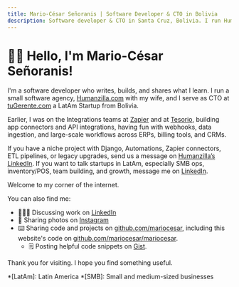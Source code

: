 ```yaml
---
title: Mario-César Señoranis | Software Developer & CTO in Bolivia
description: Software developer & CTO in Santa Cruz, Bolivia. I run Humanzilla, build Django apps and API integrations (Zapier), and talk LatAm startups at tuGerente.
---
```


# 👋🏼 Hello, I'm Mario-César Señoranis!

I'm a software developer who writes, builds, and shares what I learn. I run a small software agency, [Humanzilla.com](https://humanzilla.com) with my wife, and I serve as CTO at [tuGerente.com](https://tugerente.com/) a LatAm Startup from Bolivia.

Earlier, I was on the Integrations teams at [Zapier](https://zapier.com) and at [Tesorio](https://tesorio.com), building app connectors and API integrations, having fun with webhooks, data ingestion, and large-scale workflows across ERPs, billing tools, and CRMs.

If you have a niche project with Django, Automations, Zapier connectors, ETL pipelines, or legacy upgrades, send us a message on [Humanzilla’s LinkedIn](https://www.linkedin.com/company/humanzilla/). If you want to talk startups in LatAm, especially SMB ops, inventory/POS, team building, and growth, message me on [LinkedIn](https://www.linkedin.com/in/mariocesar).

Welcome to my corner of the internet.

You can also find me:

- 🧑🏽‍💻 Discussing work on [LinkedIn](https://linkedin.com/in/mariocesar)
- 📸 Sharing photos on [Instagram](https://instagram.com/mariocesar_xyz)
- ⌨️ Sharing code and projects on [github.com/mariocesar](https://github.com/mariocesar), including this website's code on [github.com/mariocesar/mariocesar](https://github.com/mariocesar/mariocesar).
  - 🗒 Posting helpful code snippets on [Gist](https://gist.github.com/mariocesar).

Thank you for visiting. I hope you find something useful.

*[LatAm]: Latin America
*[SMB]: Small and medium-sized businesses
